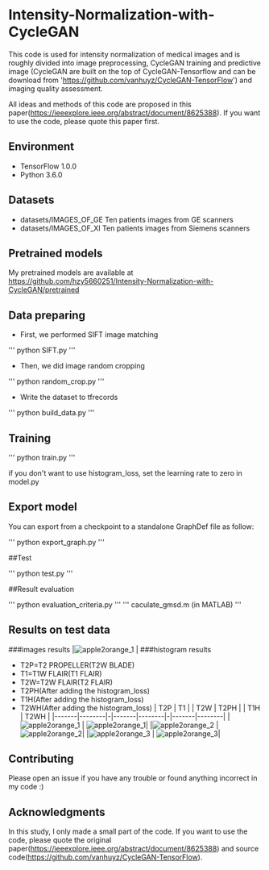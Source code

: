 # Intensity-Normalization-with-CycleGAN

This code is used for intensity normalization of medical images and is roughly divided into image preprocessing, CycleGAN training and predictive image (CycleGAN are built on the top of CycleGAN-Tensorflow and can be download from 'https://github.com/vanhuyz/CycleGAN-TensorFlow') and imaging quality assessment.

All ideas and methods of this code are proposed in this paper(https://ieeexplore.ieee.org/abstract/document/8625388). If you want to use the code, please quote this paper first.

## Environment

* TensorFlow 1.0.0
* Python 3.6.0

## Datasets

* datasets/IMAGES_OF_GE Ten patients images from GE scanners
* datasets/IMAGES_OF_XI Ten patients images from Siemens scanners

## Pretrained models
My pretrained models are available at https://github.com/hzy5660251/Intensity-Normalization-with-CycleGAN/pretrained

## Data preparing

* First, we performed SIFT image matching

'''
python SIFT.py
'''

* Then, we did image random cropping

'''
python random_crop.py
'''

* Write the dataset to tfrecords

'''
python build_data.py
'''

## Training

'''
python train.py
'''

if you don't want to use histogram_loss, set the learning rate to zero in model.py

## Export model
You can export from a checkpoint to a standalone GraphDef file as follow:

'''
python export_graph.py
'''

##Test

'''
python test.py
'''

##Result evaluation

'''
python evaluation_criteria.py
'''
'''
caculate_gmsd.m (in MATLAB)
'''

## Results on test data
###images results
|![apple2orange_1](results/results.png) |
###histogram results
* T2P=T2 PROPELLER(T2W BLADE)
* T1=T1W FLAIR(T1 FLAIR)
* T2W=T2W FLAIR(T2 FLAIR)
* T2PH(After adding the histogram_loss)
* T1H(After adding the histogram_loss)
* T2WH(After adding the histogram_loss)
| T2P | T1 | | T2W | T2PH | | T1H | T2WH |
|-------|--------|-|-------|--------|-|-------|--------|
|![apple2orange_1](results/Figure_1.png) | 
![apple2orange_1](results/Figure_2.png)| 
|![apple2orange_2](results/Figure_3.png) | 
![apple2orange_2](results/Figure_4.png)| 
|![apple2orange_3](results/Figure_5.png) | 
![apple2orange_3](results/Figure_6.png)|

## Contributing
Please open an issue if you have any trouble or found anything incorrect in my code :)

## Acknowledgments
In this study, I only made a small part of the code. If you want to use the code, please quote the original paper(https://ieeexplore.ieee.org/abstract/document/8625388) and source code(https://github.com/vanhuyz/CycleGAN-TensorFlow).

